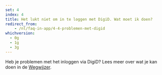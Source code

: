 ```yaml
---
set: 4
index: 4
title: Het lukt niet om in te loggen met DigiD. Wat moet ik doen?
redirect_from:
    - /nl/faq-in-app/4-4-problemen-met-digid
whichversion:
  - 0g
  - 1g
  - 3g
---
```

Heb je problemen met het inloggen via DigiD? Lees meer over wat je kan doen in de [Wegwijzer](/nl/wegwijzer#digid).

